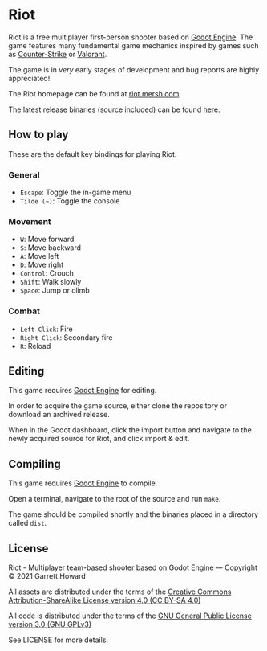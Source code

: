 # Riot
Riot is a free multiplayer first-person shooter based on [Godot Engine](https://godotengine.org/). The game features many fundamental game mechanics inspired by games such as [Counter-Strike](https://counter-strike.net/) or [Valorant](https://playvalorant.com/). 

The game is in *very* early stages of development and bug reports are highly appreciated!

The Riot homepage can be found at [riot.mersh.com](https://riot.mersh.com/).

The latest release binaries (source included) can be found [here](https://git.mersh.com/riot/riot/releases/latest).

## How to play
These are the default key bindings for playing Riot.

### General

- `Escape`: Toggle the in-game menu
- `Tilde (~)`: Toggle the console

### Movement

- `W`: Move forward
- `S`: Move backward
- `A`: Move left
- `D`: Move right
- `Control`: Crouch
- `Shift`: Walk slowly
- `Space`: Jump or climb

### Combat
- `Left Click`: Fire
- `Right Click`: Secondary fire
- `R`: Reload

## Editing
This game requires [Godot Engine](https://godotengine.org/) for editing.

In order to acquire the game source, either clone the repository or download an archived release.

When in the Godot dashboard, click the import button and navigate to the newly acquired source for Riot, and click import & edit.

## Compiling
This game requires [Godot Engine](https://godotengine.org/) to compile.

Open a terminal, navigate to the root of the source and run `make`.

The game should be compiled shortly and the binaries placed in a directory called `dist`.

## License
Riot - Multiplayer team-based shooter based on Godot Engine — Copyright © 2021 Garrett Howard

All assets are distributed under the terms of the [Creative Commons Attribution-ShareAlike License version 4.0 (CC BY-SA 4.0)](https://creativecommons.org/licenses/by-sa/4.0/legalcode)

All code is distributed under the terms of the [GNU General Public License version 3.0 (GNU GPLv3)](https://www.gnu.org/licenses/gpl-3.0.en.html)

See LICENSE for more details.
